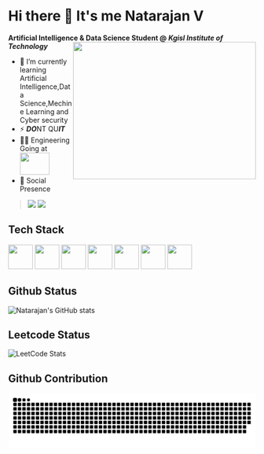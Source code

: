 # Hi there 👋 It's me Natarajan V

**Artificial Intelligence & Data Science Student @ *Kgisl Institute of Technology***
<img align="right" width="372" height="279" src="https://i.pinimg.com/originals/47/f0/34/47f0342cec72b800463bf003eac1257e.gif">
                                               
- 🌱 I’m currently learning Artificial Intelligence,Data Science,Mechine Learning and Cyber security
- ⚡ ***DO***NT QU***IT***
- 👨‍💻 Engineering Going at [<img src="https://cdn.adscientificindex.com/logos/4853.jpg" width="60" height="45">](https://www.kgkite.ac.in/)
- 📶 Social Presence
>   [<img src="https://img.shields.io/badge/LinkedIn-0077B5?style=for-the-badge&logo=linkedin&logoColor=white" />](https://www.linkedin.com/in/natarajan-v-a258a6314/)
>   [<img src="https://img.shields.io/badge/instagram-d62976?style=for-the-badge&logo=instagram&logoColor=white" />](https://www.instagram.com/nattusiva_2728/)


## Tech Stack
<img height="50" width="50" src="https://img.icons8.com/color/48/000000/python.png" /> <img height="50" width="50" src="https://img.icons8.com/color/48/000000/c-programming.png" /> <img height="50" width="50" src="https://img.icons8.com/color/48/000000/html-5.png" /> <img height="50" width="50" src="https://img.icons8.com/color/48/000000/css3.png" /> <img height="50" width="50" src="https://img.icons8.com/color/48/000000/mysql-logo.png"/> <img height="50" width="50" src="https://img.icons8.com/color/48/000000/visual-studio-code-2019.png"/> <img height="50" width="50" src="https://img.icons8.com/color/50/000000/git.png"/>

## Github Status
![Natarajan's GitHub stats](https://github-readme-stats.vercel.app/api?username=nattu-s28&theme=dark&show_icons=true&&hide=issues,contribs)

## Leetcode Status
![LeetCode Stats](https://leetcard.jacoblin.cool/Nattusiva?theme=dark&font=Original%20Surfer&ext=contest)

## Github Contribution
<picture>
  <source media="(prefers-color-scheme: dark)" srcset="https://raw.githubusercontent.com/nattu-s28/nattu-s28/output/github-snake-dark.svg" />
  <source media="(prefers-color-scheme: light)" srcset="https://raw.githubusercontent.com/nattu-s28/nattu-s28/output/github-snake.svg" />
  <img alt="github-snake" src="https://raw.githubusercontent.com/nattu-s28/nattu-s28/output/github-snake.svg" />
</picture>

